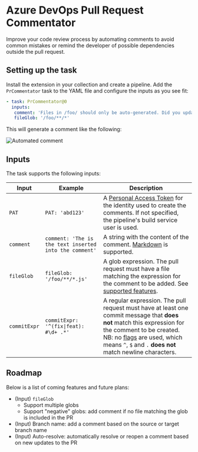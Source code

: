 # Azure DevOps Pull Request Commentator

Improve your code review process by automating comments to avoid common mistakes or remind the developer of possible dependencies outside the pull request.

## Setting up the task

Install the extension in your collection and create a pipeline. Add the `PrCommentator` task to the YAML file and configure the inputs as you see fit:

```yml
- task: PrCommentator@0
  inputs:
   comment: 'Files in /foo/ should only be auto-generated. Did you update /foo-generator.json first?'
   fileGlob: '/foo/**/*'
```

This will generate a comment like the following:

![Automated comment](images/automated-comment.jpg)

## Inputs

The task supports the following inputs:

| Input      | Example                    | Description                  |
| ---------- | -------------------------- | ---------------------------- |
| `PAT`      | `PAT: 'abd123'`            | A [Personal Access Token](https://learn.microsoft.com/en-us/azure/devops/organizations/accounts/use-personal-access-tokens-to-authenticate) for the identity used to create the comments. If not specified, the pipeline's build service user is used. |
| `comment`  | `comment: 'The is the text inserted into the comment'` | A string with the content of the comment. [Markdown](https://learn.microsoft.com/en-us/azure/devops/project/wiki/markdown-guidance?view=azure-devops) is supported. |
| `fileGlob` | `fileGlob: '/foo/**/*.js'` | A glob expression. The pull request must have a file matching the expression for the comment to be added. See [supported features](https://github.com/isaacs/minimatch#features). |
| `commitExpr` | `commitExpr: '^(fix\|feat): #\d+ .*'` | A regular expression. The pull request must have at least one commit message that **does not** match this expression for the comment to be created. NB: no [flags](https://developer.mozilla.org/en-US/docs/Web/JavaScript/Guide/Regular_Expressions#advanced_searching_with_flags) are used, which means `^`, `$` and `.` **does not** match newline characters. |

## Roadmap

Below is a list of coming features and future plans:

* (Input) `fileGlob`
  * Support multiple globs
  * Support "negative" globs: add comment if no file matching the glob is included in the PR
* (Input) Branch name: add a comment based on the source or target branch name
* (Input) Auto-resolve: automatically resolve or reopen a comment based on new updates to the PR
